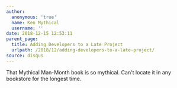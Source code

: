 ```yaml
---
author:
  anonymous: 'true'
  name: Ken Mythical
  username: ''
date: 2018-12-15 12:53:11
parent_page:
  title: Adding Developers to a Late Project
  urlpath: /2018/12/adding-developers-to-a-late-project/
source: disqus
---
```


<p>That Mythical Man-Month book is so mythical. Can't locate it in any bookstore for the longest time.</p>